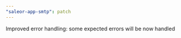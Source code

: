 ```yaml
---
"saleor-app-smtp": patch
---
```


Improved error handling: some expected errors will be now handled

